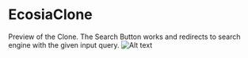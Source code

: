 # EcosiaClone 
Preview of the Clone. The Search Button works and redirects to search engine with the given input query.
![Alt text](https://i.ibb.co/G90ycpd/Screenshot-from-2021-02-28-22-18-11.png "Preview")
